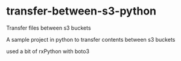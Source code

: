 # transfer-between-s3-python
Transfer files between s3 buckets 


 A sample project in python to transfer contents between  s3 buckets
 
 used a bit of rxPython with boto3
 
 
